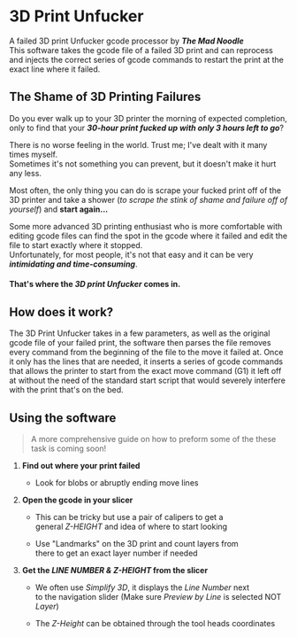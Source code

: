 # 3D Print Unfucker
A failed 3D print Unfucker gcode processor by **_The Mad Noodle_**  
This software takes the gcode file of a failed 3D print and can reprocess and injects
the correct series of gcode commands to restart the print at the exact line where it failed. 

The Shame of 3D Printing Failures
-

Do you ever walk up to your 3D printer the morning of expected completion, only to find that your _**30-hour print fucked up with only 3 hours left to go**_?   

There is no worse feeling in the world. Trust me; I've dealt with it many times myself.  
Sometimes it's not something you can prevent, but it doesn't make it hurt any less. 

Most often, the only thing you can do is scrape your fucked print off of the 3D printer and take a shower (_to scrape the stink of shame and failure off of yourself_) and **start again...**   

Some more advanced 3D printing enthusiast who is more comfortable with editing gcode files can find the spot in the gcode where it failed and edit the file to start exactly where it stopped.  
Unfortunately, for most people, it's not that easy and it can be very **_intimidating and time-consuming_**. 

#### That's where the **_3D print Unfucker_** comes in.

How does it work?
-

The 3D Print Unfucker takes in a few parameters, as well as the original gcode file of your failed print, the software then parses the file removes every command from the beginning of the file to the move it failed at. Once it only has the lines that are needed, it inserts a series of gcode commands that allows the printer to start from the exact move command (G1) it left off at without the need of the standard start script that would severely interfere with the print that's on the bed. 

Using the software
-

>A more comprehensive guide on how to preform some of the these task is coming soon!

1. **Find out where your print failed**
    - Look for blobs or abruptly ending move lines
    
2. **Open the gcode in your slicer**
    - This can be tricky but use a pair of calipers to get a  
    general _Z-HEIGHT_ and idea of where to start looking
    
    - Use "Landmarks" on the 3D print and count layers from  
    there to get an exact layer number if needed
    
3. **Get the _LINE NUMBER & Z-HEIGHT_ from the slicer** 
    - We often use _Simplify 3D_, it displays the _Line Number_ next  
    to the navigation slider (Make sure _Preview by Line_ is selected NOT _Layer_)
    
    - The _Z-Height_ can be obtained through the tool heads coordinates
